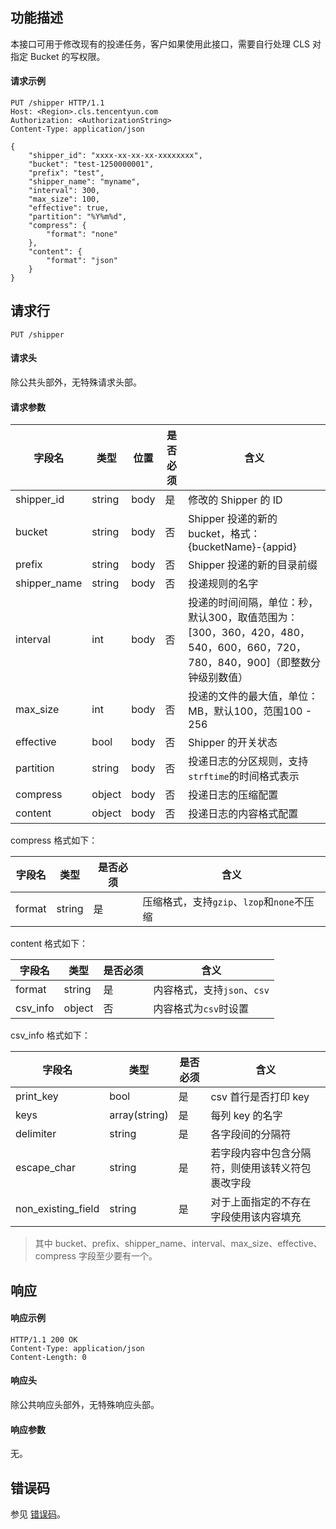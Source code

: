 ## 功能描述

本接口可用于修改现有的投递任务，客户如果使用此接口，需要自行处理 CLS 对指定 Bucket 的写权限。



#### 请求示例

```plaintext
PUT /shipper HTTP/1.1
Host: <Region>.cls.tencentyun.com
Authorization: <AuthorizationString>
Content-Type: application/json

{
	"shipper_id": "xxxx-xx-xx-xx-xxxxxxxx",
	"bucket": "test-1250000001",
	"prefix": "test",
	"shipper_name": "myname",
	"interval": 300,
	"max_size": 100,
	"effective": true,
	"partition": "%Y%m%d",
	"compress": {
		"format": "none"
	},
	"content": {
		"format": "json"
	}
}
```



## 请求行

```plaintext
PUT /shipper
```

#### 请求头

除公共头部外，无特殊请求头部。

#### 请求参数

| 字段名       | 类型   | 位置 | 是否必须 | 含义                                                         |
| ------------ | ------ | ---- | -------- | ------------------------------------------------------------ |
| shipper_id   | string | body | 是       | 修改的 Shipper 的 ID                                         |
| bucket       | string | body | 否       | Shipper 投递的新的 bucket，格式：{bucketName}-{appid}        |
| prefix       | string | body | 否       | Shipper 投递的新的目录前缀                                   |
| shipper_name | string | body | 否       | 投递规则的名字                                               |
| interval     | int    | body | 否       | 投递的时间间隔，单位：秒，默认300，取值范围为：[300，360，420，480，540，600，660，720，780，840，900]（即整数分钟级别数值） |
| max_size     | int    | body | 否       | 投递的文件的最大值，单位：MB，默认100，范围100 - 256         |
| effective    | bool   | body | 否       | Shipper 的开关状态                                           |
| partition    | string | body | 否       | 投递日志的分区规则，支持`strftime`的时间格式表示             |
| compress     | object | body | 否       | 投递日志的压缩配置                                           |
| content      | object | body | 否       | 投递日志的内容格式配置                                       |

compress 格式如下：

| 字段名 | 类型   | 是否必须 | 含义                                       |
| ------ | ------ | -------- | ------------------------------------------ |
| format | string | 是       | 压缩格式，支持`gzip`、`lzop`和`none`不压缩 |

content 格式如下：

| 字段名   | 类型   | 是否必须 | 含义                        |
| -------- | ------ | -------- | --------------------------- |
| format   | string | 是       | 内容格式，支持`json`、`csv` |
| csv_info | object | 否       | 内容格式为`csv`时设置       |

csv_info 格式如下：

| 字段名             | 类型          | 是否必须 | 含义                                             |
| ------------------ | ------------- | -------- | ------------------------------------------------ |
| print_key          | bool          | 是       | csv 首行是否打印 key                             |
| keys               | array(string) | 是       | 每列 key 的名字                                  |
| delimiter          | string        | 是       | 各字段间的分隔符                                 |
| escape_char        | string        | 是       | 若字段内容中包含分隔符，则使用该转义符包裹改字段 |
| non_existing_field | string        | 是       | 对于上面指定的不存在字段使用该内容填充           |

>其中 bucket、prefix、shipper_name、interval、max_size、effective、compress 字段至少要有一个。

## 响应

#### 响应示例

```plaintext
HTTP/1.1 200 OK
Content-Type: application/json
Content-Length: 0
```

#### 响应头

除公共响应头部外，无特殊响应头部。

#### 响应参数

无。

## 错误码

参见 [错误码](https://intl.cloud.tencent.com/document/product/614/12402)。
